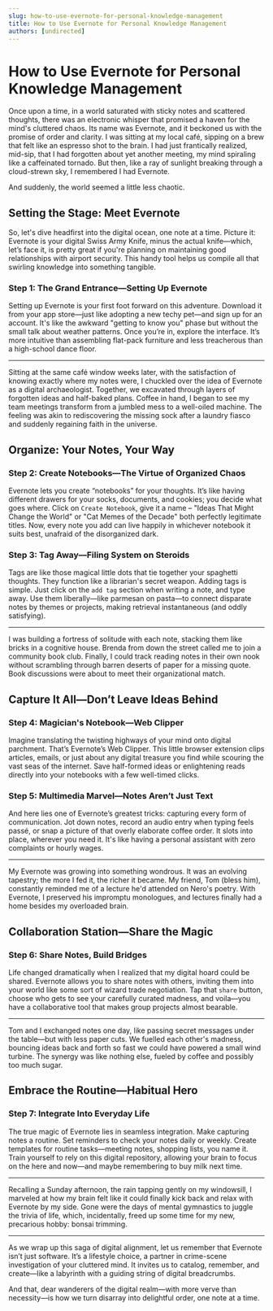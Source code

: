 ```yaml
---
slug: how-to-use-evernote-for-personal-knowledge-management
title: How to Use Evernote for Personal Knowledge Management
authors: [undirected]
---
```



# How to Use Evernote for Personal Knowledge Management

Once upon a time, in a world saturated with sticky notes and scattered thoughts, there was an electronic whisper that promised a haven for the mind's cluttered chaos. Its name was Evernote, and it beckoned us with the promise of order and clarity. I was sitting at my local café, sipping on a brew that felt like an espresso shot to the brain. I had just frantically realized, mid-sip, that I had forgotten about yet another meeting, my mind spiraling like a caffeinated tornado. But then, like a ray of sunlight breaking through a cloud-strewn sky, I remembered I had Evernote.

And suddenly, the world seemed a little less chaotic.

## Setting the Stage: Meet Evernote

So, let's dive headfirst into the digital ocean, one note at a time. Picture it: Evernote is your digital Swiss Army Knife, minus the actual knife—which, let’s face it, is pretty great if you're planning on maintaining good relationships with airport security. This handy tool helps us compile all that swirling knowledge into something tangible. 

### Step 1: The Grand Entrance—Setting Up Evernote

Setting up Evernote is your first foot forward on this adventure. Download it from your app store—just like adopting a new techy pet—and sign up for an account. It's like the awkward "getting to know you" phase but without the small talk about weather patterns. Once you’re in, explore the interface. It’s more intuitive than assembling flat-pack furniture and less treacherous than a high-school dance floor.

---

Sitting at the same café window weeks later, with the satisfaction of knowing exactly where my notes were, I chuckled over the idea of Evernote as a digital archaeologist. Together, we excavated through layers of forgotten ideas and half-baked plans. Coffee in hand, I began to see my team meetings transform from a jumbled mess to a well-oiled machine. The feeling was akin to rediscovering the missing sock after a laundry fiasco and suddenly regaining faith in the universe.

## Organize: Your Notes, Your Way

### Step 2: Create Notebooks—The Virtue of Organized Chaos

Evernote lets you create “notebooks” for your thoughts. It’s like having different drawers for your socks, documents, and cookies; you decide what goes where. Click on `Create Notebook`, give it a name – "Ideas That Might Change the World" or "Cat Memes of the Decade" both perfectly legitimate titles. Now, every note you add can live happily in whichever notebook it suits best, unafraid of the disorganized dark.

### Step 3: Tag Away—Filing System on Steroids

Tags are like those magical little dots that tie together your spaghetti thoughts. They function like a librarian's secret weapon. Adding tags is simple. Just click on the `add tag` section when writing a note, and type away. Use them liberally—like parmesan on pasta—to connect disparate notes by themes or projects, making retrieval instantaneous (and oddly satisfying).

---

I was building a fortress of solitude with each note, stacking them like bricks in a cognitive house. Brenda from down the street called me to join a community book club. Finally, I could track reading notes in their own nook without scrambling through barren deserts of paper for a missing quote. Book discussions were about to meet their organizational match.

## Capture It All—Don’t Leave Ideas Behind

### Step 4: Magician's Notebook—Web Clipper

Imagine translating the twisting highways of your mind onto digital parchment. That’s Evernote’s Web Clipper. This little browser extension clips articles, emails, or just about any digital treasure you find while scouring the vast seas of the internet. Save half-formed ideas or enlightening reads directly into your notebooks with a few well-timed clicks.

### Step 5: Multimedia Marvel—Notes Aren’t Just Text

And here lies one of Evernote’s greatest tricks: capturing every form of communication. Jot down notes, record an audio entry when typing feels passé, or snap a picture of that overly elaborate coffee order. It slots into place, wherever you need it. It's like having a personal assistant with zero complaints or hourly wages.

---

My Evernote was growing into something wondrous. It was an evolving tapestry; the more I fed it, the richer it became. My friend, Tom (bless him), constantly reminded me of a lecture he'd attended on Nero's poetry. With Evernote, I preserved his impromptu monologues, and lectures finally had a home besides my overloaded brain.

## Collaboration Station—Share the Magic

### Step 6: Share Notes, Build Bridges

Life changed dramatically when I realized that my digital hoard could be shared. Evernote allows you to share notes with others, inviting them into your world like some sort of wizard trade negotiation. Tap that `share` button, choose who gets to see your carefully curated madness, and voila—you have a collaborative tool that makes group projects almost bearable.

---

Tom and I exchanged notes one day, like passing secret messages under the table—but with less paper cuts. We fuelled each other's madness, bouncing ideas back and forth so fast we could have powered a small wind turbine. The synergy was like nothing else, fueled by coffee and possibly too much sugar.

## Embrace the Routine—Habitual Hero

### Step 7: Integrate Into Everyday Life

The true magic of Evernote lies in seamless integration. Make capturing notes a routine. Set reminders to check your notes daily or weekly. Create templates for routine tasks—meeting notes, shopping lists, you name it. Train yourself to rely on this digital repository, allowing your brain to focus on the here and now—and maybe remembering to buy milk next time.

---

Recalling a Sunday afternoon, the rain tapping gently on my windowsill, I marveled at how my brain felt like it could finally kick back and relax with Evernote by my side. Gone were the days of mental gymnastics to juggle the trivia of life, which, incidentally, freed up some time for my new, precarious hobby: bonsai trimming.

---

As we wrap up this saga of digital alignment, let us remember that Evernote isn’t just software. It’s a lifestyle choice, a partner in crime-scene investigation of your cluttered mind. It invites us to catalog, remember, and create—like a labyrinth with a guiding string of digital breadcrumbs.

And that, dear wanderers of the digital realm—with more verve than necessity—is how we turn disarray into delightful order, one note at a time.